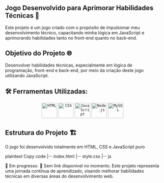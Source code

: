 ## Jogo Desenvolvido para Aprimorar Habilidades Técnicas 🚀
Este projeto é um jogo criado com o propósito de impulsionar meu desenvolvimento técnico, capacitando minha lógica em JavaScript e aprimorando habilidades tanto no front-end quanto no back-end.

## Objetivo do Projeto 🌐
Desenvolver habilidades técnicas, especialmente em lógica de programação, front-end e back-end, por meio da criação deste jogo utilizando JavaScript.

## 🛠 Ferramentas Utilizadas:
<div align="center">
	<code><img height="50" src="https://user-images.githubusercontent.com/25181517/192158954-f88b5814-d510-4564-b285-dff7d6400dad.png" alt="HTML" title="HTML" /></code>
	<code><img height="50" src="https://user-images.githubusercontent.com/25181517/183898674-75a4a1b1-f960-4ea9-abcb-637170a00a75.png" alt="CSS" title="CSS" /></code>
	<code><img height="50" src="https://user-images.githubusercontent.com/25181517/117447155-6a868a00-af3d-11eb-9cfe-245df15c9f3f.png" alt="JavaScript" title="JavaScript" /></code>
	<code><img height="50" src="https://user-images.githubusercontent.com/25181517/183568594-85e280a7-0d7e-4d1a-9028-c8c2209e073c.png" alt="Node.js" title="Node.js" /></code>
	<code><img height="50" src="https://user-images.githubusercontent.com/25181517/183896128-ec99105a-ec1a-4d85-b08b-1aa1620b2046.png" alt="MySQL" title="MySQL" /></code>
</div>


## Estrutura do Projeto 🏗️
O jogo foi desenvolvido totalmente em HTML, CSS e JavaScript puro

plaintext
Copy code
|-- index.html
|-- style.css
|-- js


📌 Em progresso.
🔗 Sem link disponível no momento.
Este projeto representa uma jornada contínua de aprendizado, visando melhorar habilidades técnicas em diversas áreas do desenvolvimento web.
